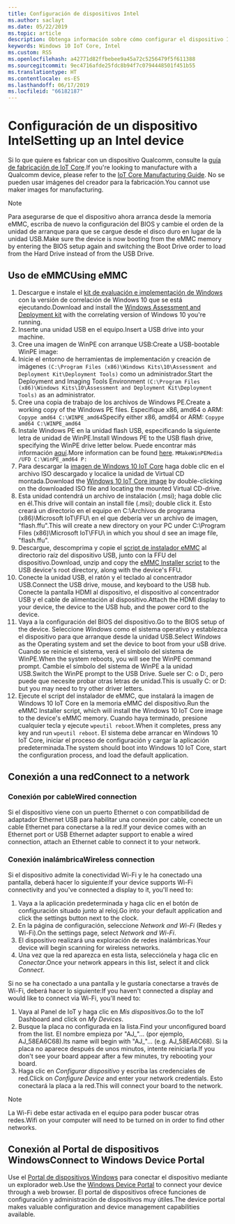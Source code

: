 ```yaml
---
title: Configuración de dispositivos Intel
ms.author: saclayt
ms.date: 05/22/2019
ms.topic: article
description: Obtenga información sobre cómo configurar el dispositivo Intel con Windows 10 IoT Core.
keywords: Windows 10 IoT Core, Intel
ms.custom: RS5
ms.openlocfilehash: a42771d82ffbebee9a45a72c5256479f5f611388
ms.sourcegitcommit: 9ec4716afde25fdc8b94f7c0794448501f451b55
ms.translationtype: HT
ms.contentlocale: es-ES
ms.lasthandoff: 06/17/2019
ms.locfileid: "66182187"
---
```

# <a name="setting-up-an-intel-device"></a><span data-ttu-id="f653a-104">Configuración de un dispositivo Intel</span><span class="sxs-lookup"><span data-stu-id="f653a-104">Setting up an Intel device</span></span>

<span data-ttu-id="f653a-105">Si lo que quiere es fabricar con un dispositivo Qualcomm, consulte la [guía de fabricación de IoT Core](https://docs.microsoft.com/en-us/windows-hardware/manufacture/iot/iot-core-manufacturing-guide).</span><span class="sxs-lookup"><span data-stu-id="f653a-105">If you're looking to manufacture with a Qualcomm device, please refer to the [IoT Core Manufacturing Guide](https://docs.microsoft.com/en-us/windows-hardware/manufacture/iot/iot-core-manufacturing-guide).</span></span> <span data-ttu-id="f653a-106">No se pueden usar imágenes del creador para la fabricación.</span><span class="sxs-lookup"><span data-stu-id="f653a-106">You cannot use maker images for manufacturing.</span></span>

> [!NOTE]
> <span data-ttu-id="f653a-107">Para asegurarse de que el dispositivo ahora arranca desde la memoria eMMC, escriba de nuevo la configuración del BIOS y cambie el orden de la unidad de arranque para que se cargue desde el disco duro en lugar de la unidad USB.</span><span class="sxs-lookup"><span data-stu-id="f653a-107">Make sure the device is now booting from the eMMC memory by entering the BIOS setup again and switching the Boot Drive order to load from the Hard Drive instead of from the USB Drive.</span></span>

## <a name="using-emmc"></a><span data-ttu-id="f653a-108">Uso de eMMC</span><span class="sxs-lookup"><span data-stu-id="f653a-108">Using eMMC</span></span>

1. <span data-ttu-id="f653a-109">Descargue e instale el [kit de evaluación e implementación de Windows](https://docs.microsoft.com/windows-hardware/get-started/adk-install) con la versión de correlación de Windows 10 que se está ejecutando.</span><span class="sxs-lookup"><span data-stu-id="f653a-109">Download and install the [Windows Assessment and Deployment kit](https://docs.microsoft.com/windows-hardware/get-started/adk-install) with the correlating version of Windows 10 you're running.</span></span>
2. <span data-ttu-id="f653a-110">Inserte una unidad USB en el equipo.</span><span class="sxs-lookup"><span data-stu-id="f653a-110">Insert a USB drive into your machine.</span></span>
3. <span data-ttu-id="f653a-111">Cree una imagen de WinPE con arranque USB:</span><span class="sxs-lookup"><span data-stu-id="f653a-111">Create a USB-bootable WinPE image:</span></span>
4. <span data-ttu-id="f653a-112">Inicie el entorno de herramientas de implementación y creación de imágenes `(C:\Program Files (x86)\Windows Kits\10\Assessment and Deployment Kit\Deployment Tools)` como un administrador.</span><span class="sxs-lookup"><span data-stu-id="f653a-112">Start the Deployment and Imaging Tools Environment `(C:\Program Files (x86)\Windows Kits\10\Assessment and Deployment Kit\Deployment Tools)` as an administrator.</span></span>
5. <span data-ttu-id="f653a-113">Cree una copia de trabajo de los archivos de Windows PE.</span><span class="sxs-lookup"><span data-stu-id="f653a-113">Create a working copy of the Windows PE files.</span></span> <span data-ttu-id="f653a-114">Especifique x86, amd64 o ARM: `Copype amd64 C:\WINPE_amd64`</span><span class="sxs-lookup"><span data-stu-id="f653a-114">Specify either x86, amd64 or ARM: `Copype amd64 C:\WINPE_amd64`</span></span>
6. <span data-ttu-id="f653a-115">Instale Windows PE en la unidad flash USB, especificando la siguiente letra de unidad de WinPE.</span><span class="sxs-lookup"><span data-stu-id="f653a-115">Install Windows PE to the USB flash drive, specifying the WinPE drive letter below.</span></span> <span data-ttu-id="f653a-116">Puede encontrar más información [aquí](https://docs.microsoft.com/windows-hardware/manufacture/desktop/winpe-create-usb-bootable-drive).</span><span class="sxs-lookup"><span data-stu-id="f653a-116">More information can be found [here](https://docs.microsoft.com/windows-hardware/manufacture/desktop/winpe-create-usb-bootable-drive).</span></span> `MMakeWinPEMedia /UFD C:\WinPE_amd64 P:`
7. <span data-ttu-id="f653a-117">Para descargar la [imagen de Windows 10 IoT Core](https://downloads.up-community.org/?post_type=wpdmpro&p=204&preview=true) haga doble clic en el archivo ISO descargado y localice la unidad de Virtual CD montada.</span><span class="sxs-lookup"><span data-stu-id="f653a-117">Download the [Windows 10 IoT Core image](https://downloads.up-community.org/?post_type=wpdmpro&p=204&preview=true) by double-clicking on the downloaded ISO file and locating the mounted Virtual CD-drive.</span></span>
8. <span data-ttu-id="f653a-118">Esta unidad contendrá un archivo de instalación (.msi); haga doble clic en él.</span><span class="sxs-lookup"><span data-stu-id="f653a-118">This drive will contain an install file (.msi); double click it.</span></span> <span data-ttu-id="f653a-119">Esto creará un directorio en el equipo en C:\Archivos de programa (x86)\Microsoft IoT\FFU\ en el que debería ver un archivo de imagen, "flash.ffu".</span><span class="sxs-lookup"><span data-stu-id="f653a-119">This will create a new directory on your PC under C:\Program Files (x86)\Microsoft IoT\FFU\ in which you shoul d see an image file, "flash.ffu".</span></span>
9. <span data-ttu-id="f653a-120">Descargue, descomprima y copie el [script de instalador eMMC](https://github.com/ms-iot/content/blob/develop/Resources/eMMCInstaller.zip) al directorio raíz del dispositivo USB, junto con la FFU del dispositivo.</span><span class="sxs-lookup"><span data-stu-id="f653a-120">Download, unzip and copy the [eMMC Installer script](https://github.com/ms-iot/content/blob/develop/Resources/eMMCInstaller.zip) to the USB device's root directory, along with the device's FFU.</span></span>
10. <span data-ttu-id="f653a-121">Conecte la unidad USB, el ratón y el teclado al concentrador USB.</span><span class="sxs-lookup"><span data-stu-id="f653a-121">Connect the USB drive, mouse, and keyboard to the USB hub.</span></span> <span data-ttu-id="f653a-122">Conecte la pantalla HDMI al dispositivo, el dispositivo al concentrador USB y el cable de alimentación al dispositivo.</span><span class="sxs-lookup"><span data-stu-id="f653a-122">Attach the HDMI display to your device, the device to the USB hub, and the power cord to the device.</span></span>
11. <span data-ttu-id="f653a-123">Vaya a la configuración del BIOS del dispositivo.</span><span class="sxs-lookup"><span data-stu-id="f653a-123">Go to the BIOS setup of the device.</span></span> <span data-ttu-id="f653a-124">Seleccione *Windows* como el sistema operativo y establezca el dispositivo para que arranque desde la unidad USB.</span><span class="sxs-lookup"><span data-stu-id="f653a-124">Select *Windows* as the Operating system and set the device to boot from your uSB drive.</span></span> <span data-ttu-id="f653a-125">Cuando se reinicie el sistema, verá el símbolo del sistema de WinPE.</span><span class="sxs-lookup"><span data-stu-id="f653a-125">When the system reboots, you will see the WinPE command prompt.</span></span> <span data-ttu-id="f653a-126">Cambie el símbolo del sistema de WinPE a la unidad USB.</span><span class="sxs-lookup"><span data-stu-id="f653a-126">Switch the WinPE prompt to the USB Drive.</span></span> <span data-ttu-id="f653a-127">Suele ser C: o D:, pero puede que necesite probar otras letras de unidad.</span><span class="sxs-lookup"><span data-stu-id="f653a-127">This is usually C: or D: but you may need to try other driver letters.</span></span>
12. <span data-ttu-id="f653a-128">Ejecute el script del instalador de eMMC, que instalará la imagen de Windows 10 IoT Core en la memoria eMMC del dispositivo.</span><span class="sxs-lookup"><span data-stu-id="f653a-128">Run the eMMC Installer script, which will install the Windows 10 IoT Core image to the device's eMMC memory.</span></span> <span data-ttu-id="f653a-129">Cuando haya terminado, presione cualquier tecla y ejecute `wpeutil reboot`.</span><span class="sxs-lookup"><span data-stu-id="f653a-129">When it completes, press any key and run `wpeutil reboot`.</span></span> <span data-ttu-id="f653a-130">El sistema debe arrancar en Windows 10 IoT Core, iniciar el proceso de configuración y cargar la aplicación predeterminada.</span><span class="sxs-lookup"><span data-stu-id="f653a-130">The system should boot into Windows 10 IoT Core, start the configuration process, and load the default application.</span></span>

## <a name="connect-to-a-network"></a><span data-ttu-id="f653a-131">Conexión a una red</span><span class="sxs-lookup"><span data-stu-id="f653a-131">Connect to a network</span></span>

### <a name="wired-connection"></a><span data-ttu-id="f653a-132">Conexión por cable</span><span class="sxs-lookup"><span data-stu-id="f653a-132">Wired connection</span></span>
<span data-ttu-id="f653a-133">Si el dispositivo viene con un puerto Ethernet o con compatibilidad de adaptador Ethernet USB para habilitar una conexión por cable, conecte un cable Ethernet para conectarse a la red.</span><span class="sxs-lookup"><span data-stu-id="f653a-133">If your device comes with an Ethernet port or USB Ethernet adapter support to enable a wired connection, attach an Ethernet cable to connect it to your network.</span></span>

### <a name="wireless-connection"></a><span data-ttu-id="f653a-134">Conexión inalámbrica</span><span class="sxs-lookup"><span data-stu-id="f653a-134">Wireless connection</span></span>
<span data-ttu-id="f653a-135">Si el dispositivo admite la conectividad Wi-Fi y le ha conectado una pantalla, deberá hacer lo siguiente:</span><span class="sxs-lookup"><span data-stu-id="f653a-135">If your device supports Wi-Fi connectivity and you've connected a display to it, you'll need to:</span></span>

1. <span data-ttu-id="f653a-136">Vaya a la aplicación predeterminada y haga clic en el botón de configuración situado junto al reloj.</span><span class="sxs-lookup"><span data-stu-id="f653a-136">Go into your default application and click the settings button next to the clock.</span></span>
2. <span data-ttu-id="f653a-137">En la página de configuración, seleccione _Network and Wi-Fi_ (Redes y Wi-Fi).</span><span class="sxs-lookup"><span data-stu-id="f653a-137">On the settings page, select _Network and Wi-Fi_.</span></span>
3. <span data-ttu-id="f653a-138">El dispositivo realizará una exploración de redes inalámbricas.</span><span class="sxs-lookup"><span data-stu-id="f653a-138">Your device will begin scanning for wireless networks.</span></span>
4. <span data-ttu-id="f653a-139">Una vez que la red aparezca en esta lista, selecciónela y haga clic en _Conectar_.</span><span class="sxs-lookup"><span data-stu-id="f653a-139">Once your network appears in this list, select it and click _Connect_.</span></span>

<span data-ttu-id="f653a-140">Si no se ha conectado a una pantalla y le gustaría conectarse a través de Wi-Fi, deberá hacer lo siguiente:</span><span class="sxs-lookup"><span data-stu-id="f653a-140">If you haven't connected a display and would like to connect via Wi-Fi, you'll need to:</span></span>

1. <span data-ttu-id="f653a-141">Vaya al Panel de IoT y haga clic en _Mis dispositivos_.</span><span class="sxs-lookup"><span data-stu-id="f653a-141">Go to the IoT Dashboard and click on _My Devices_.</span></span>
2. <span data-ttu-id="f653a-142">Busque la placa no configurada en la lista.</span><span class="sxs-lookup"><span data-stu-id="f653a-142">Find your unconfigured board from the list.</span></span> <span data-ttu-id="f653a-143">El nombre empieza por "AJ_"… (por ejemplo, AJ_58EA6C68).</span><span class="sxs-lookup"><span data-stu-id="f653a-143">Its name will begin with "AJ_"... (e.g. AJ_58EA6C68).</span></span> <span data-ttu-id="f653a-144">Si la placa no aparece después de unos minutos, intente reiniciarla.</span><span class="sxs-lookup"><span data-stu-id="f653a-144">If you don't see your board appear after a few minutes, try rebooting your board.</span></span>
3. <span data-ttu-id="f653a-145">Haga clic en _Configurar dispositivo_ y escriba las credenciales de red.</span><span class="sxs-lookup"><span data-stu-id="f653a-145">Click on _Configure Device_ and enter your network credentials.</span></span> <span data-ttu-id="f653a-146">Esto conectará la placa a la red.</span><span class="sxs-lookup"><span data-stu-id="f653a-146">This will connect your board to the network.</span></span>

> [!NOTE]
> <span data-ttu-id="f653a-147">La Wi-Fi debe estar activada en el equipo para poder buscar otras redes.</span><span class="sxs-lookup"><span data-stu-id="f653a-147">Wifi on your computer will need to be turned on in order to find other networks.</span></span>

## <a name="connect-to-windows-device-portal"></a><span data-ttu-id="f653a-148">Conexión al Portal de dispositivos Windows</span><span class="sxs-lookup"><span data-stu-id="f653a-148">Connect to Windows Device Portal</span></span>

<span data-ttu-id="f653a-149">Use el [Portal de dispositivos Windows](../manage-your-device/DevicePortal.md) para conectar el dispositivo mediante un explorador web.</span><span class="sxs-lookup"><span data-stu-id="f653a-149">Use the [Windows Device Portal](../manage-your-device/DevicePortal.md) to connect your device through a web browser.</span></span> <span data-ttu-id="f653a-150">El portal de dispositivos ofrece funciones de configuración y administración de dispositivos muy útiles.</span><span class="sxs-lookup"><span data-stu-id="f653a-150">The device portal makes valuable configuration and device management capabilities available.</span></span> 


